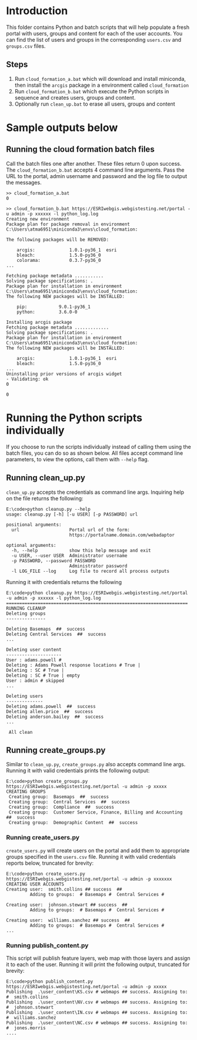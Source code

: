 # Introduction
This folder contains Python and batch scripts that will help populate a fresh portal
with users, groups and content for each of the user accounts. You can find the
list of users and groups in the corresponding `users.csv` and `groups.csv`
files.

## Steps
 1. Run `cloud_formation_a.bat` which will download and install miniconda,
 then install the `arcgis` package in a environment called `cloud_formation`
 1. Run `cloud_formation_b.bat` which execute the Python scripts in sequence
 and creates users, groups and content.
 2. Optionally run `clean_up.bat` to erase all users, groups and content

# Sample outputs below

## Running the cloud formation batch files
Call the batch files one after another. These files return 0 upon success. The `cloud_formation_b.bat`
accepts 4 command line arguments. Pass the URL to the portal, admin username and password and the log file
to output the messages.

```
>> cloud_formation_a.bat
0
```

```
>> cloud_formation_b.bat https://ESRIwebgis.webgistesting.net/portal -u admin -p xxxxxx -l python_log.log
Creating new environment
Package plan for package removal in environment C:\Users\atma6951\miniconda3\envs\cloud_formation:

The following packages will be REMOVED:

    arcgis:             1.0.1-py36_1  esri
    bleach:             1.5.0-py36_0
    colorama:           0.3.7-py36_0
...

Fetching package metadata ...........
Solving package specifications: .
Package plan for installation in environment C:\Users\atma6951\miniconda3\envs\cloud_formation:
The following NEW packages will be INSTALLED:

    pip:            9.0.1-py36_1
    python:         3.6.0-0

Installing arcgis package
Fetching package metadata .............
Solving package specifications: .
Package plan for installation in environment C:\Users\atma6951\miniconda3\envs\cloud_formation:
The following NEW packages will be INSTALLED:

    arcgis:             1.0.1-py36_1  esri
    bleach:             1.5.0-py36_0
...
Uninstalling prior versions of arcgis widget
- Validating: ok
0

0
```
# Running the Python scripts individually
If you choose to run the scripts individually instead of calling them using the batch files, you can do so 
as shown below. All files accept command line parameters, to view the options, call them with `--help` flag.

## Running clean_up.py
`clean_up.py` accepts the credentials as command line args. Inquiring help
on the file returns the following:

```
E:\code>python cleanup.py --help
usage: cleanup.py [-h] [-u USER] [-p PASSWORD] url

positional arguments:
  url                   Portal url of the form:
                        https://portalname.domain.com/webadaptor

optional arguments:
  -h, --help            show this help message and exit
  -u USER, --user USER  Administrator username
  -p PASSWORD, --password PASSWORD
                        Administrator password
  -l LOG_FILE --log     Log file to record all process outputs
```

Running it with credentials returns the following
```
E:\code>python cleanup.py https://ESRIwebgis.webgistesting.net/portal -u admin -p xxxxxx -l python_log.log
=====================================================================
RUNNING CLEANUP
Deleting groups
---------------

Deleting Basemaps  ##  success
Deleting Central Services  ##  success
...

Deleting user content
---------------------
User : adams.powell # 
Deleting : Adams Powell response locations # True | 
Deleting : SC # True | 
Deleting : SC # True | empty
User : admin # skipped
...

Deleting users
--------------
Deleting adams.powell  ##  success
Deleting allen.price  ##  success
Deleting anderson.bailey  ##  success
...

 All clean
```

## Running create_groups.py
Similar to `clean_up.py`, `create_groups.py` also accepts command line args.
Running it with valid credentials prints the following output:

```
E:\code>python create_groups.py https://ESRIwebgis.webgistesting.net/portal -u admin -p xxxxx
CREATING GROUPS
 Creating group:  Basemaps  ##  success
 Creating group:  Central Services  ##  success
 Creating group:  Compliance  ##  success
 Creating group:  Customer Service, Finance, Billing and Accounting  ##  success
 Creating group:  Demographic Content  ##  success

```

### Running create_users.py
`create_users.py` will create users on the portal and add them to appropriate
groups specified in the `users.csv` file. Running it with valid credentials
reports below, truncated for brevity:

```
E:\code>python create_users.py https://ESRIwebgis.webgistesting.net/portal -u admin -p xxxxxxx
CREATING USER ACCOUNTS
Creating user:  smith.collins ## success  ##
         Adding to groups:  # Basemaps #  Central Services #

Creating user:  johnson.stewart ## success  ##
         Adding to groups:  # Basemaps #  Central Services #

Creating user:  williams.sanchez ## success  ##
         Adding to groups:  # Basemaps #  Central Services #
...
```

### Running publish_content.py
This script will publish feature layers, web map with those layers and
assign it to each of the user. Running it will print the following output,
truncated for brevity:

```
E:\code>python publish_content.py https://ESRIwebgis.webgistesting.net/portal -u admin -p xxxxx
Publishing  .\user_content\KS.csv # webmaps ## success. Assigning to:   #  smith.collins
Publishing  .\user_content\NV.csv # webmaps ## success. Assigning to:   #  johnson.stewart
Publishing  .\user_content\IN.csv # webmaps ## success. Assigning to:   #  williams.sanchez
Publishing  .\user_content\NC.csv # webmaps ## success. Assigning to:   #  jones.morris
....
```